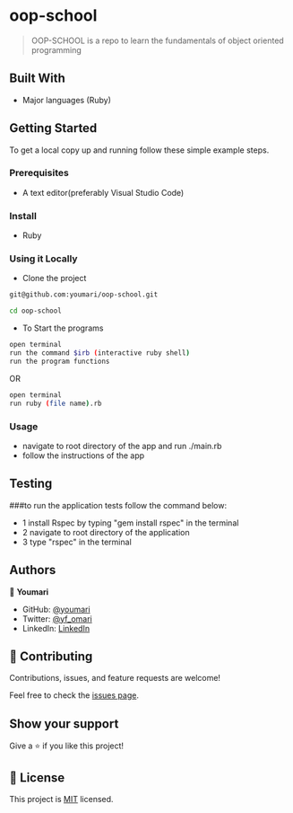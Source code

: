 # oop-school
> OOP-SCHOOL is a repo to learn the fundamentals of object oriented programming
## Built With

- Major languages (Ruby)


## Getting Started

To get a local copy up and running follow these simple example steps.

### Prerequisites
- A text editor(preferably Visual Studio Code)

### Install
- Ruby

### Using it Locally

- Clone the project

```bash 
git@github.com:youmari/oop-school.git

cd oop-school
```

- To Start the programs
```bash
open terminal
run the command $irb (interactive ruby shell)
run the program functions
```

OR 

```bash
open terminal
run ruby (file name).rb
```
### Usage 
- navigate to root directory of the app and run ./main.rb
- follow the instructions of the app

## Testing
###to run the application tests follow the command below: 
- 1 install Rspec by typing "gem install rspec" in the terminal
- 2 navigate to root directory of the application
- 3 type "rspec" in the terminal

## Authors

👤 **Youmari**

- GitHub: [@youmari](https://github.com/youmari)
- Twitter: [@yf_omari](https://twitter.com/yf_omari)
- LinkedIn: [LinkedIn](https://www.linkedin.com/in/yassine-omari-945114190/)


## 🤝 Contributing

Contributions, issues, and feature requests are welcome!

Feel free to check the [issues page](../../issues/).

## Show your support

Give a ⭐️ if you like this project!

## 📝 License

This project is [MIT](./MIT.md) licensed.

